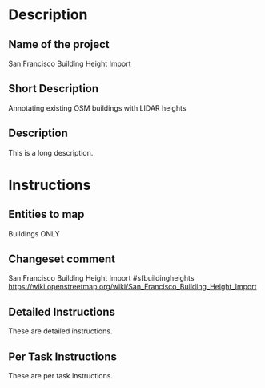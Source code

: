 # Description

## Name of the project

San Francisco Building Height Import

## Short Description

Annotating existing OSM buildings with LIDAR heights

## Description

This is a long description.

# Instructions

## Entities to map

Buildings ONLY

## Changeset comment

San Francisco Building Height Import #sfbuildingheights https://wiki.openstreetmap.org/wiki/San_Francisco_Building_Height_Import

## Detailed Instructions

These are detailed instructions.

## Per Task Instructions

These are per task instructions.